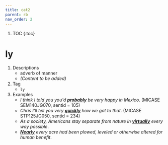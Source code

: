 ```yaml
---
title: cat2
parent: rb
nav_order: 2
---
```

1. TOC
{:toc}

# ly

1. Descriptions
    - adverb of manner
    - *(Content to be added)*
2. Tag
    - `ly`
3. Examples
    - *I think I told you you'd <ins>**probably**</ins> be very happy in Mexico*. (MICASE SEM140JG070, sentid = 105)
    - *Chris I'll tell you very <ins>**quickly**</ins> how we got to that*. (MICASE STP125JG050, sentid = 234)
    - *As a society, Americans stay separate from nature in <ins>**virtually**</ins> every way possible*.
    - *<ins>**Nearly**</ins> every acre had been plowed, leveled or otherwise altered for human benefit*.

